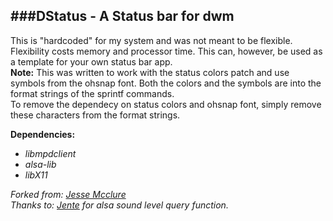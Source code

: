 ###DStatus - A Status bar for dwm
---------------------------------

This is "hardcoded" for my system and was not meant to be flexible.  Flexibility costs memory and processor time.
This can, however, be used as a template for your own status bar app.<br>
__Note:__ This was written to work with the status colors patch and use symbols from the ohsnap font. Both the colors and the symbols are into the format strings of the sprintf commands.<br>
To remove the dependecy on status colors and ohsnap font, simply remove these characters from the format strings.

__Dependencies:__
* _libmpdclient_
* _alsa-lib_
* _libX11_

_Forked from: [Jesse Mcclure](http://github.com/trilbywhite)_<br>
_Thanks to: [Jente](http://github.com/unia) for alsa sound level query function._
